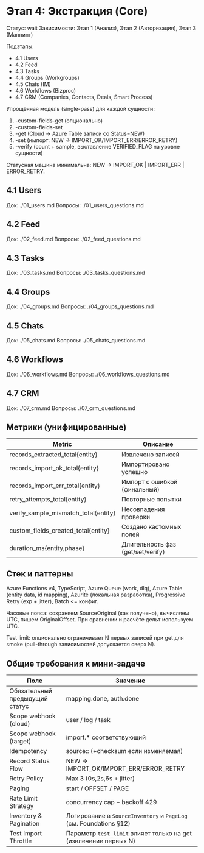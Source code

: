 # Этап 4: Экстракция (Core)

Статус: wait
Зависимости: Этап 1 (Анализ), Этап 2 (Авторизация), Этап 3 (Маппинг)

Подэтапы:
- 4.1 Users
- 4.2 Feed
- 4.3 Tasks
 - 4.4 Groups (Workgroups)
 - 4.5 Chats (IM)
 - 4.6 Workflows (Bizproc)
 - 4.7 CRM (Companies, Contacts, Deals, Smart Process)

Упрощённая модель (single-pass) для каждой сущности:
1. <entity>-custom-fields-get (опционально)
2. <entity>-custom-fields-set
3. <entity>-get (Cloud -> Azure Table записи со Status=NEW)
4. <entity>-set (импорт: NEW -> IMPORT_OK/IMPORT_ERR/ERROR_RETRY)
5. <entity>-verify (count + sample, выставление VERIFIED_FLAG на уровне сущности)

Статусная машина минимальна: NEW -> IMPORT_OK | IMPORT_ERR | ERROR_RETRY.

## 4.1 Users
Док: ./01_users.md
Вопросы: ./01_users_questions.md

## 4.2 Feed
Док: ./02_feed.md
Вопросы: ./02_feed_questions.md

## 4.3 Tasks
Док: ./03_tasks.md
Вопросы: ./03_tasks_questions.md

## 4.4 Groups
Док: ./04_groups.md
Вопросы: ./04_groups_questions.md

## 4.5 Chats
Док: ./05_chats.md
Вопросы: ./05_chats_questions.md

## 4.6 Workflows
Док: ./06_workflows.md
Вопросы: ./06_workflows_questions.md

## 4.7 CRM
Док: ./07_crm.md
Вопросы: ./07_crm_questions.md

## Метрики (унифицированные)
| Metric | Описание |
|--------|----------|
| records_extracted_total{entity} | Извлечено записей |
| records_import_ok_total{entity} | Импортировано успешно |
| records_import_err_total{entity} | Импорт с ошибкой (финальный) |
| retry_attempts_total{entity} | Повторные попытки |
| verify_sample_mismatch_total{entity} | Несовпадения проверки |
| custom_fields_created_total{entity} | Создано кастомных полей |
| duration_ms{entity,phase} | Длительность фаз (get/set/verify) |

## Стек и паттерны
Azure Functions v4, TypeScript, Azure Queue (work, dlq), Azure Table (entity data, id mapping), Azurite (локальная разработка), Progressive Retry (exp + jitter), Batch <= конфиг.

Часовые пояса: сохраняем SourceOriginal (как получено), вычисляем UTC, пишем OriginalOffset. При сравнении и расчёте дельт используем UTC.

Test limit: опционально ограничивает N первых записей при get для smoke (pull-through зависимостей допускается сверх N).

## Общие требования к мини-задаче
| Поле | Значение |
|------|----------|
| Обязательный предыдущий статус | mapping.done, auth.done |
| Scope webhook (cloud) | user / log / task |
| Scope webhook (target) | import.* соответствующий |
| Idempotency | source:<entity>:<id> (+checksum если изменяемая) |
| Record Status Flow | NEW -> IMPORT_OK/IMPORT_ERR/ERROR_RETRY |
| Retry Policy | Max 3 (0s,2s,6s + jitter) |
| Paging | start / OFFSET / PAGE |
| Rate Limit Strategy | concurrency cap + backoff 429 |
| Inventory & Pagination | Логирование в `SourceInventory` и `PageLog` (см. Foundations §12) |
| Test Import Throttle | Параметр `test_limit` влияет только на get (извлечение первых N) |

